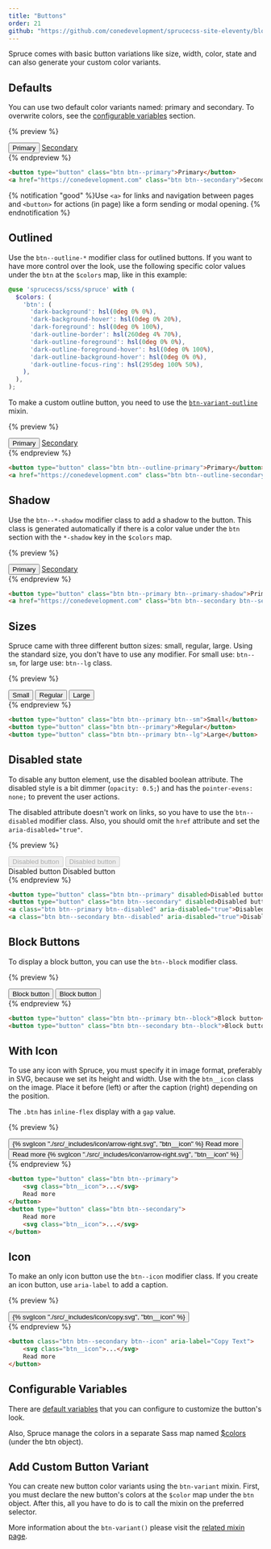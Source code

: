 ```yaml
---
title: "Buttons"
order: 21
github: "https://github.com/conedevelopment/sprucecss-site-eleventy/blob/main/src/docs/elements/buttons.md"
---
```


<p class="lead">Spruce comes with basic button variations like size, width, color, state and can also generate your custom color variants.</p>

## Defaults

You can use two default color variants named: primary and secondary. To overwrite colors, see the [configurable variables](#configurable-variables) section.

{% preview %}
<div class="button-grid">
    <button type="button" class="btn btn--primary">Primary</button>
    <a href="https://conedevelopment.com" class="btn btn--secondary">Secondary</a>
</div>
{% endpreview %}

```html
<button type="button" class="btn btn--primary">Primary</button>
<a href="https://conedevelopment.com" class="btn btn--secondary">Secondary</a>
```

{% notification "good" %}Use <code>&lt;a&gt;</code> for links and navigation between pages and <code>&lt;button&gt;</code> for actions (in page) like a form sending or modal opening. {% endnotification %}

## Outlined

Use the `btn--outline-*` modifier class for outlined buttons. If you want to have more control over the look, use the following specific color values under the `btn` at the `$colors` map, like in this example:

```scss
@use 'sprucecss/scss/spruce' with (
  $colors: (
    'btn': (
      'dark-background': hsl(0deg 0% 0%),
      'dark-background-hover': hsl(0deg 0% 20%),
      'dark-foreground': hsl(0deg 0% 100%),
      'dark-outline-border': hsl(260deg 4% 70%),
      'dark-outline-foreground': hsl(0deg 0% 0%),
      'dark-outline-foreground-hover': hsl(0deg 0% 100%),
      'dark-outline-background-hover': hsl(0deg 0% 0%),
      'dark-outline-focus-ring': hsl(295deg 100% 50%),
    ),
  ),
);
```

To make a custom outline button, you need to use the <a href="/docs/sass/mixins/#btn-variant-outline"><code>btn-variant-outline</code></a> mixin.

{% preview %}
<div class="button-grid">
    <button type="button" class="btn btn--outline-primary">Primary</button>
    <a href="https://conedevelopment.com" class="btn btn--outline-secondary">Secondary</a>
</div>
{% endpreview %}

```html
<button type="button" class="btn btn--outline-primary">Primary</button>
<a href="https://conedevelopment.com" class="btn btn--outline-secondary">Secondary</a>
```

## Shadow

Use the `btn--*-shadow` modifier class to add a shadow to the button. This class is generated automatically if there is a color value under the `btn` section with the `*-shadow` key in the `$colors` map.

{% preview %}
<div class="button-grid">
    <button type="button" class="btn btn--primary btn--primary-shadow">Primary</button>
    <a href="https://conedevelopment.com" class="btn btn--secondary btn--secondary-shadow">Secondary</a>
</div>
{% endpreview %}

```html
<button type="button" class="btn btn--primary btn--primary-shadow">Primary</button>
<a href="https://conedevelopment.com" class="btn btn--secondary btn--secondary-shadow">Secondary</a>
```

## Sizes

Spruce came with three different button sizes: small, regular, large. Using the standard size, you don't have to use any modifier. For small use: `btn--sm`, for large use: `btn--lg` class.

{% preview %}
<div class="button-grid">
    <button type="button" class="btn btn--primary btn--sm">Small</button>
    <button type="button" class="btn btn--primary">Regular</button>
    <button type="button" class="btn btn--primary btn--lg">Large</button>
</div>
{% endpreview %}

```html
<button type="button" class="btn btn--primary btn--sm">Small</button>
<button type="button" class="btn btn--primary">Regular</button>
<button type="button" class="btn btn--primary btn--lg">Large</button>
```

## Disabled state

To disable any button element, use the disabled boolean attribute. The disabled style is a bit dimmer (`opacity: 0.5;`) and has the `pointer-evens: none;` to prevent the user actions.

The disabled attribute doesn't work on links, so you have to use the `btn--disabled` modifier class. Also, you should omit the `href` attribute and set the `aria-disabled="true"`.

{% preview %}
<div class="button-grid">
    <button type="button" class="btn btn--primary" disabled>Disabled button</button>
    <button type="button" class="btn btn--secondary" disabled>Disabled button</button>
</div>
<div class="button-grid">
    <a class="btn btn--primary btn--disabled" aria-disabled="true">Disabled button</a>
    <a class="btn btn--secondary btn--disabled" aria-disabled="true">Disabled button</a>
</div>
{% endpreview %}

```html
<button type="button" class="btn btn--primary" disabled>Disabled button</button>
<button type="button" class="btn btn--secondary" disabled>Disabled button</button>
<a class="btn btn--primary btn--disabled" aria-disabled="true">Disabled button</a>
<a class="btn btn--secondary btn--disabled" aria-disabled="true">Disabled button</a>
```

## Block Buttons

To display a block button, you can use the `btn--block` modifier class.

{% preview %}
<div class="button-grid button-grid--stacked">
    <button type="button" class="btn btn--primary btn--block">Block button</button>
    <button type="button" class="btn btn--secondary btn--block">Block button</button>
</div>
{% endpreview %}

```html
<button type="button" class="btn btn--primary btn--block">Block button</button>
<button type="button" class="btn btn--secondary btn--block">Block button</button>
```

## With Icon

To use any icon with Spruce, you must specify it in image format, preferably in SVG, because we set its height and width. Use with the `btn__icon` class on the image. Place it before (left) or after the caption (right) depending on the position.

The `.btn` has `inline-flex` display with a `gap` value.

{% preview %}
<div class="button-grid button-grid--stacked">
    <button type="button" class="btn btn--primary">{% svgIcon "./src/_includes/icon/arrow-right.svg", "btn__icon" %} Read more</button>
    <button type="button" class="btn btn--secondary">Read more {% svgIcon "./src/_includes/icon/arrow-right.svg", "btn__icon" %}</button>
</div>
{% endpreview %}

```html
<button type="button" class="btn btn--primary">
    <svg class="btn__icon">...</svg>
    Read more
</button>
<button type="button" class="btn btn--secondary">
    Read more
    <svg class="btn__icon">...</svg>
</button>
```

## Icon

To make an only icon button use the `btn--icon` modifier class. If you create an icon button, use `aria-label` to add a caption.

{% preview %}
<div class="button-grid button-grid--stacked">
    <button class="btn btn--secondary btn--icon" aria-label="Copy Text">{% svgIcon "./src/_includes/icon/copy.svg", "btn__icon" %}</button>
</div>
{% endpreview %}

```html
<button class="btn btn--secondary btn--icon" aria-label="Copy Text">
    <svg class="btn__icon">...</svg>
    Read more
</button>
```

## Configurable Variables

There are [default variables](/docs/sass/variables#buttons) that you can configure to customize the button's look.

Also, Spruce manage the colors in a separate Sass map named [$colors](/docs/sass/variables#colors) (under the btn object).

## Add Custom Button Variant

You can create new button color variants using the `btn-variant` mixin. First, you must declare the new button's colors at the `$color` map under the `btn` object. After this, all you have to do is to call the mixin on the preferred selector.

More information about the `btn-variant()` please visit the [related mixin page](/docs/sass/mixins#btn-variant).
